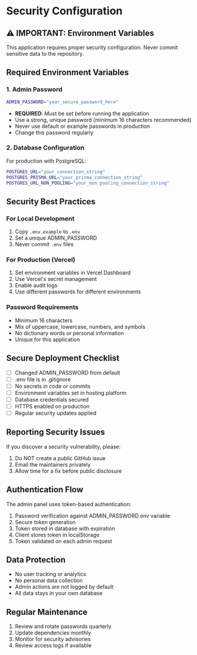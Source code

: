 # Security Configuration

## ⚠️ IMPORTANT: Environment Variables

This application requires proper security configuration. Never commit sensitive data to the repository.

## Required Environment Variables

### 1. Admin Password
```bash
ADMIN_PASSWORD="your_secure_password_here"
```
- **REQUIRED**: Must be set before running the application
- Use a strong, unique password (minimum 16 characters recommended)
- Never use default or example passwords in production
- Change this password regularly

### 2. Database Configuration
For production with PostgreSQL:
```bash
POSTGRES_URL="your_connection_string"
POSTGRES_PRISMA_URL="your_prisma_connection_string"
POSTGRES_URL_NON_POOLING="your_non_pooling_connection_string"
```

## Security Best Practices

### For Local Development
1. Copy `.env.example` to `.env`
2. Set a unique ADMIN_PASSWORD
3. Never commit `.env` files

### For Production (Vercel)
1. Set environment variables in Vercel Dashboard
2. Use Vercel's secret management
3. Enable audit logs
4. Use different passwords for different environments

### Password Requirements
- Minimum 16 characters
- Mix of uppercase, lowercase, numbers, and symbols
- No dictionary words or personal information
- Unique for this application

## Secure Deployment Checklist

- [ ] Changed ADMIN_PASSWORD from default
- [ ] .env file is in .gitignore
- [ ] No secrets in code or commits
- [ ] Environment variables set in hosting platform
- [ ] Database credentials secured
- [ ] HTTPS enabled on production
- [ ] Regular security updates applied

## Reporting Security Issues

If you discover a security vulnerability, please:
1. Do NOT create a public GitHub issue
2. Email the maintainers privately
3. Allow time for a fix before public disclosure

## Authentication Flow

The admin panel uses token-based authentication:
1. Password verification against ADMIN_PASSWORD env variable
2. Secure token generation
3. Token stored in database with expiration
4. Client stores token in localStorage
5. Token validated on each admin request

## Data Protection

- No user tracking or analytics
- No personal data collection
- Admin actions are not logged by default
- All data stays in your own database

## Regular Maintenance

1. Review and rotate passwords quarterly
2. Update dependencies monthly
3. Monitor for security advisories
4. Review access logs if available